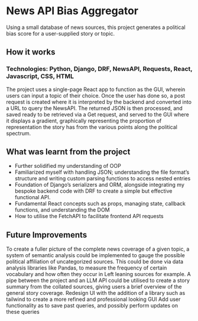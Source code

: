 # News API Bias Aggregator 

Using a small database of news sources, this project generates a political bias score for a user-supplied story or topic.
 
## How it works

### Technologies: Python, Django, DRF, NewsAPI, Requests, React, Javascript, CSS, HTML

The project uses a single-page React app to function as the GUI, wherein users can input a topic of their choice. Once the user has done so, a post request is created where it is interpreted by the backend and converted into a URL to query the NewsAPI. The returned JSON is then processed, and saved ready to be retrieved via a Get request, and served to the GUI where it displays a gradient, graphically representing the proportion of representation the story has from the various points along the political spectrum. 

## What was learnt from the project

* Further solidified my understanding of OOP
* Familiarized myself with handling JSON; understanding the file format’s structure and writing custom parsing functions to access nested entries
* Foundation of Django’s serializers and ORM, alongside integrating my bespoke backend code with DRF to create a simple but effective functional API.
* Fundamental React concepts such as props, managing state, callback functions, and understanding the DOM
* How to utilise the FetchAPI to facilitate frontend API requests

## Future Improvements

To create a fuller picture of the complete news coverage of a given topic, a system of semantic analysis could be implemented to gauge the possible political affiliation of uncategorized sources. This could be done via data analysis libraries like Pandas, to measure the frequency of certain vocabulary and how often they occur in Left leaning sources for example.
A pipe between the project and an LLM API could be utilised to create a story summary from the collated sources, giving users a brief overview of the general story coverage.
Redesign UI with the addition of a library such as tailwind to create a more refined and professional looking GUI
Add user functionality as to save past queries, and possibly perform updates on these queries





